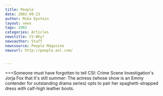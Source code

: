 ```yaml
---
title: People
date: 2002-09-23
author: Mika Epstein
layout: news
tags: 2002
categories: Articles
newstitle: CS-Why?  
newsauthor: Staff  
newssource: People Magazine  
newsurl: http://people.aol.com/  


---
```


===Someone must have forgotten to tell CSI: Crime Scene Investigation's Jorja Fox that it's still summer: The actress (whose show is an Emmy contender for outstanding drama series) opts to pair her spaghetti-strapped dress with calf-high leather boots.

